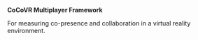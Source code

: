 **CoCoVR Multiplayer Framework**

For measuring co-presence and collaboration in a virtual reality environment.
